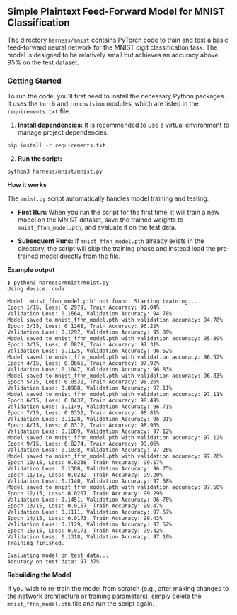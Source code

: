 ## Simple Plaintext Feed-Forward Model for MNIST Classification

The directory `harness/mnist` contains PyTorch code to train and test a basic feed-forward neural network for the MNIST digit classification task. The model is designed to be relatively small but achieves an accuracy above 95% on the test dataset.

### Getting Started

To run the code, you'll first need to install the necessary Python packages. It uses the `torch` and `torchvision` modules, which are listed in the `requirements.txt` file.

1. **Install dependencies:** It is recommended to use a virtual environment to manage project dependencies.

```
pip install -r requirements.txt
```

2. **Run the script:**

```
python3 harness/mnist/mnist.py
```

**How it works**

The `mnist.py` script automatically handles model training and testing:

* **First Run:** When you run the script for the first time, it will train a new model on the MNIST dataset, save the trained weights to `mnist_ffnn_model.pth`, and evaluate it on the test data.

* **Subsequent Runs:** If `mnist_ffnn_model.pth` already exists in the directory, the script will skip the training phase and instead load the pre-trained model directly from the file.

**Example output**

```
❯ python3 harness/mnist/mnist.py
Using device: cuda

Model 'mnist_ffnn_model.pth' not found. Starting training...
Epoch 1/15, Loss: 0.2979, Train Accuracy: 91.04%
Validation Loss: 0.1664, Validation Accuracy: 94.78%
Model saved to mnist_ffnn_model.pth with validation accuracy: 94.78%
Epoch 2/15, Loss: 0.1268, Train Accuracy: 96.22%
Validation Loss: 0.1297, Validation Accuracy: 95.89%
Model saved to mnist_ffnn_model.pth with validation accuracy: 95.89%
Epoch 3/15, Loss: 0.0878, Train Accuracy: 97.31%
Validation Loss: 0.1125, Validation Accuracy: 96.52%
Model saved to mnist_ffnn_model.pth with validation accuracy: 96.52%
Epoch 4/15, Loss: 0.0665, Train Accuracy: 97.92%
Validation Loss: 0.1047, Validation Accuracy: 96.83%
Model saved to mnist_ffnn_model.pth with validation accuracy: 96.83%
Epoch 5/15, Loss: 0.0532, Train Accuracy: 98.26%
Validation Loss: 0.0988, Validation Accuracy: 97.11%
Model saved to mnist_ffnn_model.pth with validation accuracy: 97.11%
Epoch 6/15, Loss: 0.0437, Train Accuracy: 98.49%
Validation Loss: 0.1149, Validation Accuracy: 96.71%
Epoch 7/15, Loss: 0.0352, Train Accuracy: 98.81%
Validation Loss: 0.1128, Validation Accuracy: 96.91%
Epoch 8/15, Loss: 0.0312, Train Accuracy: 98.95%
Validation Loss: 0.1089, Validation Accuracy: 97.12%
Model saved to mnist_ffnn_model.pth with validation accuracy: 97.12%
Epoch 9/15, Loss: 0.0274, Train Accuracy: 99.06%
Validation Loss: 0.1038, Validation Accuracy: 97.26%
Model saved to mnist_ffnn_model.pth with validation accuracy: 97.26%
Epoch 10/15, Loss: 0.0238, Train Accuracy: 99.17%
Validation Loss: 0.1308, Validation Accuracy: 96.75%
Epoch 11/15, Loss: 0.0232, Train Accuracy: 99.20%
Validation Loss: 0.1140, Validation Accuracy: 97.58%
Model saved to mnist_ffnn_model.pth with validation accuracy: 97.58%
Epoch 12/15, Loss: 0.0207, Train Accuracy: 99.29%
Validation Loss: 0.1451, Validation Accuracy: 96.78%
Epoch 13/15, Loss: 0.0157, Train Accuracy: 99.47%
Validation Loss: 0.1111, Validation Accuracy: 97.57%
Epoch 14/15, Loss: 0.0173, Train Accuracy: 99.43%
Validation Loss: 0.1129, Validation Accuracy: 97.52%
Epoch 15/15, Loss: 0.0171, Train Accuracy: 99.42%
Validation Loss: 0.1318, Validation Accuracy: 97.10%
Training finished.

Evaluating model on test data...
Accuracy on test data: 97.37%
```

**Rebuilding the Model**

If you wish to re-train the model from scratch (e.g., after making changes to the network architecture or training parameters), simply delete the `mnist_ffnn_model.pth` file and run the script again.
